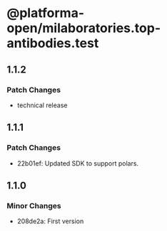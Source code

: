 # @platforma-open/milaboratories.top-antibodies.test

## 1.1.2

### Patch Changes

- technical release

## 1.1.1

### Patch Changes

- 22b01ef: Updated SDK to support polars.

## 1.1.0

### Minor Changes

- 208de2a: First version
